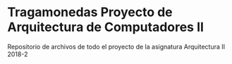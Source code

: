 # Tragamonedas Proyecto de Arquitectura de Computadores II
Repositorio de archivos de todo el proyecto de la asignatura Arquitectura II 2018-2
